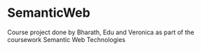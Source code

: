 # SemanticWeb
Course project done by Bharath, Edu and Veronica as part of the coursework Semantic Web Technologies
